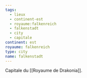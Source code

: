 ```yaml
---
tags:
  - lieux
  - continent-est
  - royaume:falkenreich
  - falkenstadt
  - city
  - capitale
continent: est
royaume: falkenreich
type: city
name: falkenstadt
---
```


Capitale du [[Royaume de Drakonia]].
